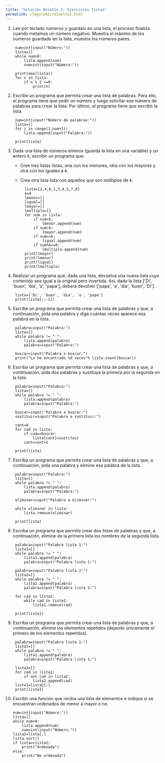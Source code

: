 ```yaml
---
title: "Solución Boletín 2: Ejercicios listas"
permalink: /lmgs/u02/resuelto2.html
---
```


1. Lee por teclado números y guardalo en una lista, el proceso finaliza cuando metamos un número negativo. Muestra el máximo de los números guardado en la lista, muestra los números pares.

		num=int(input("Número:"))
		lista=[]
		while num>0:
			lista.append(num)
			num=int(input("Número:"))		

		print(max(lista))
		for n in lista:
			if n % 2 ==0:
				print(n)

2. Escribe un programa que permita crear una lista de palabras. Para ello, el programa tiene que pedir un número y luego solicitar ese número de palabras para crear la lista. Por último, el programa tiene que escribir la lista.

		num=int(input("Número de palabras:"))
		lista=[]
		for i in range(1,num+1):
			lista.append(input("Palabra:"))
			
		print(lista)

3. Dada una lista de números enteros (guarda la lista en una variable) y un entero *k*, escribir un programa que:

	* Cree tres listas listas, una con los menores, otra con los mayores y otra con los iguales a *k*.
	* Crea otra lista lista con aquellos que son múltiplos de *k*.

			lista=[2,4,6,1,3,4,5,7,8]
			k=4
			lmenor=[]
			ligual=[]
			lmayor=[]
			lmultiplo=[]
			for num in lista:
				if num<k:
					lmenor.append(num)
				if num>k:
					lmayor.append(num)
				if num==k:
					ligual.append(num)
				if num%k==0:
					lmultiplo.append(num)
			print(lmayor)
			print(lmenor)
			print(ligual)
			print(lmultiplo)

4. Realizar un programa que, dada una lista, devuelva una nueva lista cuyo contenido sea igual a la original pero invertida. Así, dada la lista ['Di', 'buen', 'día', 'a', 'papa'], deberá devolver ['papa', 'a', 'día', 'buen', 'Di'].

		lista=['Di', 'buen', 'dia', 'a', 'papa']
		print(lista[::-1])

5. Escribe un programa que permita crear una lista de palabras y que, a continuación, pida una palabra y diga cuántas veces aparece esa palabra en la lista.

		palabra=input("Palabra:")
		lista=[]
		while palabra != " ":
			lista.append(palabra)
			palabra=input("Palabra:")		

		buscar=input("Palabra a buscar:")
		print("La he encontrado %d veces"% lista.count(buscar))

6. Escriba un programa que permita crear una lista de palabras y que, a continuación, pida dos palabras y sustituya la primera por la segunda en la lista.

		palabra=input("Palabra:")
		lista=[]
		while palabra != " ":
			lista.append(palabra)
			palabra=input("Palabra:")		

		buscar=input("Palabra a buscar:")
		sustituir=input("Palabra a sustituir:")		

		cont=0
		for cad in lista:
			if cad==buscar:
				lista[cont]=sustituir
			cont=cont+1		

		print(lista)

7. Escriba un programa que permita crear una lista de palabras y que, a continuación, pida una palabra y elimine esa palabra de la lista.

		palabra=input("Palabra:")
		lista=[]
		while palabra != " ":
			lista.append(palabra)
			palabra=input("Palabra:")		

		eliminar=input("Palabra a eliminar:")		

		while eliminar in lista:
			lista.remove(eliminar)		

		print(lista)

8. Escriba un programa que permita crear dos listas de palabras y que, a continuación, elimine de la primera lista los nombres de la segunda lista.

		palabra=input("Palabra lista 1:")
		lista1=[]
		while palabra != " ":
			lista1.append(palabra)
			palabra=input("Palabra lista 1:")		

		palabra=input("Palabra lista 2:")
		lista2=[]
		while palabra != " ":
			lista2.append(palabra)
			palabra=input("Palabra lista 2:")		

		for cad in lista2:
			while cad in lista1:
				lista1.remove(cad)		

		print(lista1)

9. Escriba un programa que permita crear una lista de palabras y que, a continuación, elimine los elementos repetidos (dejando únicamente el primero de los elementos repetidos).

		palabra=input("Palabra lista 1:")
		lista1=[]
		while palabra != " ":
			lista1.append(palabra)
			palabra=input("Palabra lista 1:")		

		lista2=[]
		for cad in lista1:
			if not cad in lista2:
				lista2.append(cad)
		lista1=lista2[:]
		print(lista1)

10. Escribir una función que reciba una lista de elementos e indique si se encuentran ordenados de menor a mayor o no.

		num=int(input("Número:"))
		lista=[]
		while num>0:
			lista.append(num)
			num=int(input("Número:"))
		lista2=lista[:]
		lista.sort()
		if lista==lista2:
			print("Ordenada")
		else:
			print("No ordenada")